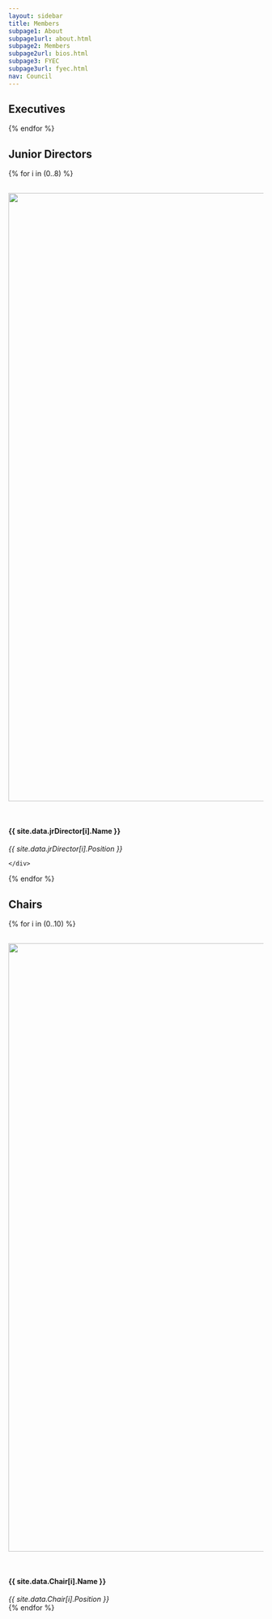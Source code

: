 ```yaml
---
layout: sidebar
title: Members
subpage1: About
subpage1url: about.html
subpage2: Members
subpage2url: bios.html
subpage3: FYEC
subpage3url: fyec.html
nav: Council
---
```

  <!-- Page Content -->
<h2>Executives</h2>
<!-- <div class="flex-container">
  <div class="flex-child">
    <img src="ray.jpg" align="left" hspace="20" vspace="30" id="myImage">
    <h4>Ray Kman</h4>
    <i>President</i>
    <p>Devon is a senior studying Chemical Engineering with a minor in Engineering Corporate Practice from Charlotte, North Carolina. He resides in Baumer Hall, where he serves as a RA. Entering his third year with ELC, he is excited to help oversee the group's web presence and has helped relaunch the ELC website. Outside of ELC, Devon sings with the Glee Club and can often be spotted at Duncan Student Center or zooming across campus on his scooter. </p>
  </div>
  <div class="flex-child">
    <img src="ray.jpg" align="left" hspace="20" vspace="30" id="myImage">
    <h4>Ray Kman</h4>
    <i>President</i>
    <p>Devon is a senior studying Chemical Engineering with a minor in Engineering Corporate Practice from Charlotte, North Carolina. He resides in Baumer Hall, where he serves as a RA. Entering his third year with ELC, he is excited to help oversee the group's web presence and has helped relaunch the ELC website. Outside of ELC, Devon sings with the Glee Club and can often be spotted at Duncan Student Center or zooming across campus on his scooter. </p>
  </div>
</div>

-->
<div class="grid grid-md-4">
  {% for i in (0..3) %}
    <div onclick="openDialog('ex', {{ i }})"><img class="image-circle" src="img/{{ site.data.Executive[i].netid }}.jpg" hspace="0" vspace="30" id="myImage" loading="lazy">
      <h4> {{ site.data.Executive[i].Name }} </h4>
      <i> {{ site.data.Executive[i].Position }} </i>
      <dialog class="dialog-person" id="exdialog-{{i}}">
        <form method="dialog" class="dialog-close">
          <button title="Close">
            x
          </button>
        </form>
        <div class="dialog-frame">
          <div class="dialog-image">
            <img height = "1200" width="1200" src="img/{{ site.data.Director[i].netid }}.jpg" alt>
          </div>
          <div class="dialog-body">
            <h4 class="dialog-title">
              {{ site.data.Director[i].Name }}
            </h4>
            <p class="dialog-desc">
              <em>{{ site.data.Director[i].Position }}</em>
            </p>
            <p class="dialog-content">
              {{ site.data.Director[i].Email }}
              {{ site.data.Director[i].Bio }}
            </p>
          </div>
        </div>
      </dialog>
    </div>
   {% endfor %}
</div>

<h2>Senior Directors</h2>
<div class="grid grid-md-4">
  {% for i in (0..9) %}
    <div onclick="openDialog('sd', {{ i }})"><img class="image-circle" src="img/{{ site.data.Director[i].netid }}.jpg" hspace="0" vspace="30" id="myImage" loading="lazy" height="1200" width="1200">
      <h4> {{ site.data.Director[i].Name }} </h4>
      <i> {{ site.data.Director[i].Position }} </i>
      <dialog class="dialog-person" id="sddialog-{{i}}">
        <form method="dialog" class="dialog-close">
          <button title="Close">
            x
          </button>
        </form>
        <div class="dialog-frame">
          <div class="dialog-image">
            <img height = "1200" width="1200" src="img/{{ site.data.Director[i].netid }}.jpg" alt>
          </div>
          <div class="dialog-body">
            <h4 class="dialog-title">
              {{ site.data.Director[i].Name }}
            </h4>
            <p class="dialog-desc">
              <em>{{ site.data.Director[i].Position }}</em>
            </p>
            <p class="dialog-content">
              {{ site.data.Director[i].Email }}
              {{ site.data.Director[i].Bio }}
            </p>
          </div>
        </div>
      </dialog>
      <!--<p> {{ site.data.Director[i].Email }} </p>
      <!--<div> {{ site.data.Director[i].Bio }} </div>
  <!--    <div>
        <span onclick="openNav()"><a class="btn btn-md">View Bio</a></span>
        <div class="popup" id="popup1">
          <!-- The overlay ->
        <div id="myNav" class="overlay">
         <!-- Button to close the overlay navigation ->
         <a href="javascript:void(0)" class="closebtn" onclick="closeNav()">&times;</a>
         <!-- Overlay content ->
         <div class="overlay-content">
           <p>{{ site.data.Director[i].Bio }}</p>
         </div>
        </div>
        </div>
      </div> -->
    </div>
   {% endfor %}
</div>

<h2>Junior Directors</h2>
<div class="grid grid-md-4">
  {% for i in (0..8) %}
    <div onclick="openDialog('jd', {{ i }})"><img class="image-circle" src="img/{{ site.data.jrDirector[i].netid }}.jpg" hspace="0" vspace="30" id="myImage" loading="lazy" height="1200" width="1200">
      <h4> {{ site.data.jrDirector[i].Name }} </h4>
      <i> {{ site.data.jrDirector[i].Position }} </i>
      <dialog class="dialog-person" id="jddialog-{{i}}">
        <form method="dialog" class="dialog-close">
          <button title="Close">
            x
          </button>
        </form>
        <div class="dialog-frame">
          <div class="dialog-image">
            <img height = "1200" width="1200" src="img/{{ site.data.Director[i].netid }}.jpg" alt>
          </div>
          <div class="dialog-body">
            <h4 class="dialog-title">
              {{ site.data.Director[i].Name }}
            </h4>
            <p class="dialog-desc">
              <em>{{ site.data.Director[i].Position }}</em>
            </p>
            <p class="dialog-content">
              {{ site.data.Director[i].Email }}
              {{ site.data.Director[i].Bio }}
            </p>
          </div>
        </div>
      </dialog>
      <!--<p> {{ site.data.jrDirector[i].Email }} </p>
      <!--<div> {{ site.data.jrDirector[i].Bio }} </div>
  <!--    <div>
        <span onclick="openNav()"><a class="btn btn-md">View Bio</a></span>
        <div class="popup" id="popup1">
          <!-- The overlay ->
        <div id="myNav" class="overlay">
         <!-- Button to close the overlay navigation ->
         <a href="javascript:void(0)" class="closebtn" onclick="closeNav()">&times;</a>
         <!-- Overlay content ->
         <div class="overlay-content">
           <p>{{ site.data.Director[i].Bio }}</p>
         </div>
        </div>
        </div>
      </div> -->

    </div>
   {% endfor %}
</div>

<h2>Chairs</h2>
<div class="grid grid-md-4">
  {% for i in (0..10) %}
    <div onclick="openDialog('ch', {{ i }})"><img class="image-circle" src="img/{{ site.data.Chair[i].netid }}.jpg" hspace="0" vspace="30" id="myImage" loading="lazy" height="1200" width="1200">
      <h4> {{ site.data.Chair[i].Name }} </h4>
      <i> {{ site.data.Chair[i].Position }} </i>
      <dialog class="dialog-person" id="chdialog-{{i}}">
        <form method="dialog" class="dialog-close">
          <button title="Close">
            x
          </button>
        </form>
        <div class="dialog-frame">
          <div class="dialog-image">
            <img height = "1200" width="1200" src="img/{{ site.data.Director[i].netid }}.jpg" alt>
          </div>
          <div class="dialog-body">
            <h4 class="dialog-title">
              {{ site.data.Director[i].Name }}
            </h4>
            <p class="dialog-desc">
              <em>{{ site.data.Director[i].Position }}</em>
            </p>
            <p class="dialog-content">
              {{ site.data.Director[i].Email }}
              {{ site.data.Director[i].Bio }}
            </p>
          </div>
        </div>
      </dialog>
      <!--<p> {{ site.data.Chair[i].Email }} </p>
      <!--<div> {{ site.data.Chair[i].Bio }} </div>
  <!--    <div>
        <span onclick="openNav()"><a class="btn btn-md">View Bio</a></span>
        <div class="popup" id="popup1">
          <!-- The overlay ->
        <div id="myNav" class="overlay">
         <!-- Button to close the overlay navigation ->
         <a href="javascript:void(0)" class="closebtn" onclick="closeNav()">&times;</a>
         <!-- Overlay content ->
         <div class="overlay-content">
           <p>{{ site.data.Director[i].Bio }}</p>
         </div>
        </div>
        </div>
      </div> -->
    </div>
   {% endfor %}
</div>

<script>
function openDialog(level, index) { 
  document.getElementById(level + "dialog-" + index.toString()).showModal(); 
} 
</script>
